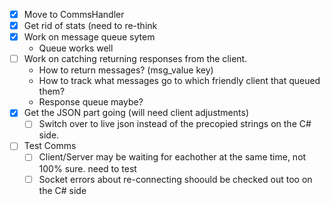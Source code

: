 
- [x] Move to CommsHandler
- [x] Get rid of stats (need to re-think
- [x] Work on message queue sytem
	- Queue works well
- [ ] Work on catching returning responses from the client.
	- How to return messages? (msg_value key)
	- How to track what messages go to which friendly client that queued them?
	- Response queue maybe?
- [x] Get the JSON part going (will need client adjustments)
	- [ ] Switch over to live json instead of the precopied strings on the C# side.
- [ ] Test Comms
	- [ ] Client/Server may be waiting for eachother at the same time, not 100% sure. need to test
	- [ ] Socket errors about re-connecting shoould be checked out too on the C# side